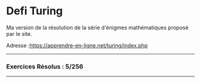 # Defi Turing
Ma version de la résolution de la série d'énigmes mathématiques proposé par le site.

Adresse :https://apprendre-en-ligne.net/turing/index.php
&nbsp;
***
### **Exercices Résolus : 5/256**
***